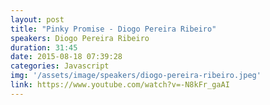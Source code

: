 ```yaml
---
layout: post
title: "Pinky Promise - Diogo Pereira Ribeiro"
speakers: Diogo Pereira Ribeiro
duration: 31:45
date: 2015-08-18 07:39:28
categories: Javascript
img: '/assets/image/speakers/diogo-pereira-ribeiro.jpeg'
link: https://www.youtube.com/watch?v=-N8kFr_gaAI
---
```

